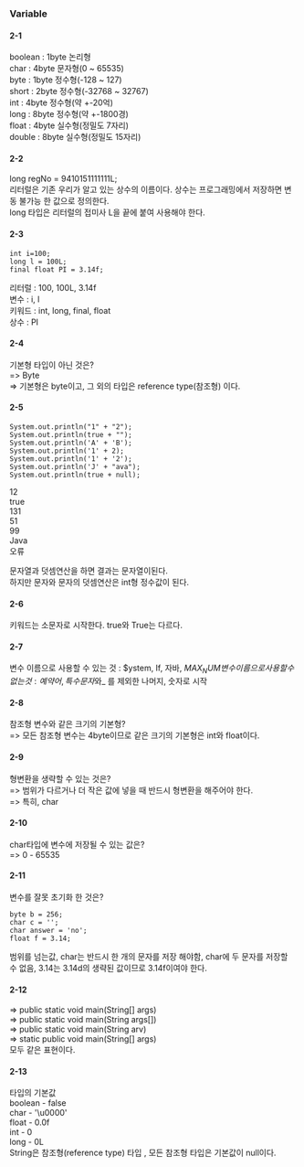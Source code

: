 ### Variable

#### 2-1 
boolean : 1byte 논리형   
char : 4byte 문자형(0 ~ 65535)   
byte : 1byte 정수형(-128 ~ 127)      
short : 2byte 정수형(-32768 ~ 32767)      
int : 4byte 정수형(약 +-20억)      
long : 8byte 정수형(약 +-1800경)   
float : 4byte 실수형(정밀도 7자리)     
double : 8byte 실수형(정밀도 15자리)       

#### 2-2

long regNo = 9410151111111L;   
리터럴은 기존 우리가 알고 있는 상수의 이름이다. 상수는 프로그래밍에서 저장하면 변동 불가능 한 값으로 정의한다.   
long 타입은 리터럴의 접미사 L을 끝에 붙여 사용해야 한다.   

#### 2-3
```
int i=100;
long l = 100L;
final float PI = 3.14f;
```
리터럴 : 100, 100L, 3.14f   
변수 : i, l   
키워드 : int, long, final, float   
상수 : PI

#### 2-4

기본형 타입이 아닌 것은?    
=> Byte   
=> 기본형은 byte이고, 그 외의 타입은 reference type(참조형) 이다.

#### 2-5

```
System.out.println("1" + "2");
System.out.println(true + "");
System.out.println('A' + 'B');
System.out.println('1' + 2);
System.out.println('1' + '2');
System.out.println('J' + "ava");
System.out.println(true + null);
```

12   
true   
131   
51   
99   
Java   
오류   

문자열과 덧셈연산을 하면 결과는 문자열이된다.   
하지만 문자와 문자의 덧셈연산은 int형 정수값이 된다. 

#### 2-6

키워드는 소문자로 시작한다. true와 True는 다르다.

#### 2-7

변수 이름으로 사용할 수 있는 것 : $ystem, If, 자바, $MAX_NUM    
변수 이름으로 사용할 수 없는 것 : 예약어, 특수문자$와_ 를 제외한 나머지, 숫자로 시작

#### 2-8

참조형 변수와 같은 크기의 기본형?   
=> 모든 참조형 변수는 4byte이므로 같은 크기의 기본형은 int와 float이다.

#### 2-9

형변환을 생략할 수 있는 것은?   
=> 범위가 다르거나 더 작은 값에 넣을 때 반드시 형변환을 해주어야 한다.   
=> 특히, char

#### 2-10

char타입에 변수에 저장될 수 있는 값은?   
=> 0 - 65535

#### 2-11

변수를 잘못 초기화 한 것은?   
```
byte b = 256;
char c = '';
char answer = 'no';
float f = 3.14;
```
범위를 넘는값, char는 반드시 한 개의 문자를 저장 해야함, char에 두 문자를 저장할 수 없음, 3.14는 3.14d의 생략된 값이므로 3.14f이여야 한다.

#### 2-12
=> public static void main(String[] args)   
=> public static void main(String args[])   
=> public static void main(String arv)   
=> static public void main(String[] args)   
모두 같은 표현이다.

#### 2-13

타입의 기본값   
boolean - false   
char - '\u0000'   
float - 0.0f   
int - 0   
long - 0L   
String은 참조형(reference type) 타입 , 모든 참조형 타입은 기본값이 null이다.

